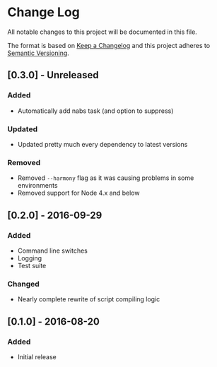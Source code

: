 # Change Log

All notable changes to this project will be documented in this file.

The format is based on [Keep a Changelog](http://keepachangelog.com/)
and this project adheres to [Semantic Versioning](http://semver.org/).

## [0.3.0] - Unreleased

### Added

* Automatically add nabs task (and option to suppress)

### Updated

* Updated pretty much every dependency to latest versions

### Removed

* Removed `--harmony` flag as it was causing problems in some environments
* Removed support for Node 4.x and below

## [0.2.0] - 2016-09-29

### Added

* Command line switches
* Logging
* Test suite

### Changed

* Nearly complete rewrite of script compiling logic

## [0.1.0] - 2016-08-20

### Added

* Initial release
